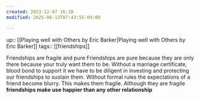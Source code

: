 ```yaml
---
created: 2023-12-07 16:18
modified: 2025-06-13T07:43:55-04:00

---
```

up::  [[Playing well with Others by Eric Barker|Playing well with Others by Eric Barker]]
tags:: [[friendships]]

Friendships are fragile and pure
	Friendships are pure because they are only there because your truly want them to be.
	Without a marriage certificate, blood bond to support it we have to be diligent in investing and protecting our friendships to sustain them.
	Without formal rules the expectations of a friend become blurry. This makes them fragile.
	Although they are fragile **friendships make use happier than any other relationship**
